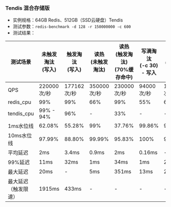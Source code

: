 
### Tendis 混合存储版
- 实例规格：64GB Redis、512GB（SSD云硬盘）Tendis
- 测试参数：`redis-benchmark -d 128 -r 150000000 -c 600`
- 测试结果：

| 测试场景        | 未触发淘汰<br>(写入) | 触发淘汰<br>(写入)  | 读热<br>(未触发淘汰) | 读热<br>(触发淘汰)(70%缓存命中) | 写满淘汰<br>(-c 30) - 写入 | 混合读取<br>(缓存命中率52%) |
|-------------|------------|-----------|-----------|---------------------|------------------|----------------|
| QPS         | 220000 次/秒 | 177162次/秒 | 350000次/秒 | 230000次/秒           | 94000次/秒        | 119000次/秒        |
| redis\_cpu  | 99%        | 99%       | 66%       | 99%                 | 55%              | 64%            |
| tendis\_cpu | 99% - 94%     | 96%       | -        | 33%                 | -               | -             |
| 1ms水位线     | 62.08%    | 55.28%   | 99%       | 37.76%             | 99.86%          | 97.79%        |
| 10ms水位线    | 97.99%    | 88.80%   | 99.99%   | 95.83%             | 100%             | 99.99%        |
| 平均延迟        | 2ms        | 3.4ms    | 0.9ms    | 2ms                 | 0.16ms          |  -              |
| 99%延迟       | 11ms       | 32ms      | 1ms       | 34ms                | 1ms              | 2ms            |
| 最大延迟        | 20ms       |-           | 5ms       | 351ms               | 13ms             | 20ms           |
| 最大延迟（触发限速）  | 1915ms     | 433ms     | -        | -                  | -               | -             |
